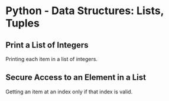 # Python - Data Structures: Lists, Tuples

## Print a List of Integers
Printing each item in a list of integers.

## Secure Access to an Element in a List
Getting an item at an index only if that index is valid.
